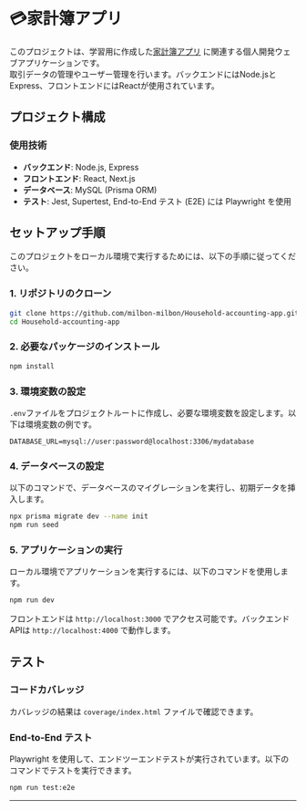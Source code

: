 # 💳家計簿アプリ

このプロジェクトは、学習用に作成した[家計簿アプリ](https://github.com/milbon-milbon/Household-accounting-app.git) に関連する個人開発ウェブアプリケーションです。<br>
取引データの管理やユーザー管理を行います。バックエンドにはNode.jsとExpress、フロントエンドにはReactが使用されています。

## プロジェクト構成

### 使用技術

- **バックエンド**: Node.js, Express
- **フロントエンド**: React, Next.js
- **データベース**: MySQL (Prisma ORM)
- **テスト**: Jest, Supertest, End-to-End テスト (E2E) には Playwright を使用

## セットアップ手順

このプロジェクトをローカル環境で実行するためには、以下の手順に従ってください。

### 1. リポジトリのクローン

```bash
git clone https://github.com/milbon-milbon/Household-accounting-app.git
cd Household-accounting-app
```

### 2. 必要なパッケージのインストール

```bash
npm install
```

### 3. 環境変数の設定

`.env`ファイルをプロジェクトルートに作成し、必要な環境変数を設定します。以下は環境変数の例です。

```env
DATABASE_URL=mysql://user:password@localhost:3306/mydatabase
```

### 4. データベースの設定

以下のコマンドで、データベースのマイグレーションを実行し、初期データを挿入します。

```bash
npx prisma migrate dev --name init
npm run seed
```

### 5. アプリケーションの実行

ローカル環境でアプリケーションを実行するには、以下のコマンドを使用します。

```bash
npm run dev
```

フロントエンドは `http://localhost:3000` でアクセス可能です。バックエンドAPIは `http://localhost:4000` で動作します。

## テスト

### コードカバレッジ
カバレッジの結果は `coverage/index.html` ファイルで確認できます。

### End-to-End テスト

Playwright を使用して、エンドツーエンドテストが実行されています。以下のコマンドでテストを実行できます。

```bash
npm run test:e2e
```

---
